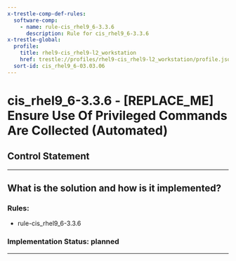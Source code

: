 ```yaml
---
x-trestle-comp-def-rules:
  software-comp:
    - name: rule-cis_rhel9_6-3.3.6
      description: Rule for cis_rhel9_6-3.3.6
x-trestle-global:
  profile:
    title: rhel9-cis_rhel9-l2_workstation
    href: trestle://profiles/rhel9-cis_rhel9-l2_workstation/profile.json
  sort-id: cis_rhel9_6-03.03.06
---
```


# cis_rhel9_6-3.3.6 - \[REPLACE_ME\] Ensure Use Of Privileged Commands Are Collected (Automated)

## Control Statement

______________________________________________________________________

## What is the solution and how is it implemented?

<!-- For implementation status enter one of: implemented, partial, planned, alternative, not-applicable -->

<!-- Note that the list of rules under ### Rules: is read-only and changes will not be captured after assembly to JSON -->

<!-- Add control implementation description here for control: cis_rhel9_6-3.3.6 -->

### Rules:

  - rule-cis_rhel9_6-3.3.6

### Implementation Status: planned

______________________________________________________________________
